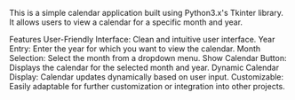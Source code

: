 This is a simple calendar application built using Python3.x's Tkinter library. It allows users to view a calendar for a specific month and year.


Features
User-Friendly Interface: Clean and intuitive user interface.
Year Entry: Enter the year for which you want to view the calendar.
Month Selection: Select the month from a dropdown menu.
Show Calendar Button: Displays the calendar for the selected month and year.
Dynamic Calendar Display: Calendar updates dynamically based on user input.
Customizable: Easily adaptable for further customization or integration into other projects.

